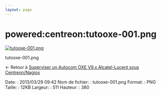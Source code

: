 ```yaml
---
layout: page
---
```


powered:centreon:tutooxe-001.png
================================

[![tutooxe-001.png](../..//assets/media/powered/centreon/tutooxe-001.png@cache=&w=511&h=380 "tutooxe-001.png")](../..//assets/media/powered/centreon/tutooxe-001.png@cache= "Afficher le fichier original")

tutooxe-001.png

← Retour à [Superviser un Autocom OXE V9.x Alcatel-Lucent sous
Centreon/Nagios](../../../centreon/superviser-oxe-alcatel.html "centreon:superviser-oxe-alcatel")

Date:
:   2013/03/29 09:42
Nom de fichier:
:   tutooxe-001.png
Format:
:   PNG
Taille:
:   12KB
Largeur:
:   511
Hauteur:
:   380


